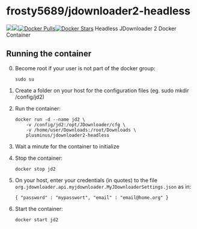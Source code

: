 [hub]: https://hub.docker.com/r/frosty5689/trackma/

# frosty5689/jdownloader2-headless
[![](https://images.microbadger.com/badges/version/frosty5689/jdownloader2-headless.svg)](https://microbadger.com/images/frosty5689/jdownloader2-headless "Get your own version badge on microbadger.com")[![](https://images.microbadger.com/badges/image/frosty5689/jdownloader2-headless.svg)](https://microbadger.com/images/frosty5689/jdownloader2-headless "Get your own image badge on microbadger.com")[![Docker Pulls](https://img.shields.io/docker/pulls/frosty5689/jdownloader2-headless.svg)][hub][![Docker Stars](https://img.shields.io/docker/stars/frosty5689/jdownloader2-headless.svg)][hub]
Headless JDownloader 2 Docker Container

## Running the container
0.  Become root if your user is not part of the docker group:

    ```
    sudo su
    ```
1.  Create a folder on your host for the configuration files (eg. sudo mkdir /config/jd2)
2.  Run the container:

    ```
    docker run -d --name jd2 \
        -v /config/jd2:/opt/JDownloader/cfg \
        -v /home/user/Downloads:/root/Downloads \
        plusminus/jdownloader2-headless
    ```
3.  Wait a minute for the container to initialize
4.  Stop the container:

    ```
    docker stop jd2
    ```
5.  On your host, enter your credentials (in quotes) to the file `org.jdownloader.api.myjdownloader.MyJDownloaderSettings.json` as in:

    ```
    { "password" : "mypasswort", "email" : "email@home.org" }
    ```
6.  Start the container:

    ```
    docker start jd2
    ```

